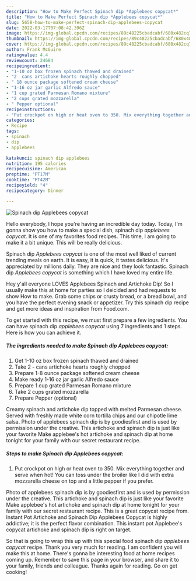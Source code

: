 ```yaml
---
description: "How to Make Perfect Spinach dip *Applebees copycat*"
title: "How to Make Perfect Spinach dip *Applebees copycat*"
slug: 5658-how-to-make-perfect-spinach-dip-applebees-copycat
date: 2022-03-17T07:08:42.396Z
image: https://img-global.cpcdn.com/recipes/89c48225cbadcabf/680x482cq70/spinach-dip-applebees-copycat-recipe-main-photo.jpg
thumbnail: https://img-global.cpcdn.com/recipes/89c48225cbadcabf/680x482cq70/spinach-dip-applebees-copycat-recipe-main-photo.jpg
cover: https://img-global.cpcdn.com/recipes/89c48225cbadcabf/680x482cq70/spinach-dip-applebees-copycat-recipe-main-photo.jpg
author: Frank McGuire
ratingvalue: 4.4
reviewcount: 24684
recipeingredient:
- "1-10 oz box frozen spinach thawed and drained"
- "2  cans artichoke hearts roughly chopped"
- " 18 ounce package softened cream cheese"
- "1-16 oz jar garlic Alfredo sauce"
- "1 cup grated Parmesan Romano mixture"
- "2 cups grated mozzarella"
- " Pepper optional"
recipeinstructions:
- "Put crockpot on high or heat oven to 350. Mix everything together and serve when hot! You can toss under the broiler like I did with extra mozzarella cheese on top and a little pepper if you prefer."
categories:
- Recipe
tags:
- spinach
- dip
- applebees

katakunci: spinach dip applebees 
nutrition: 195 calories
recipecuisine: American
preptime: "PT17M"
cooktime: "PT42M"
recipeyield: "4"
recipecategory: Dinner

---
```



![Spinach dip *Applebees copycat*](https://img-global.cpcdn.com/recipes/89c48225cbadcabf/680x482cq70/spinach-dip-applebees-copycat-recipe-main-photo.jpg)

Hello everybody, I hope you're having an incredible day today. Today, I'm gonna show you how to make a special dish, spinach dip *applebees copycat*. It is one of my favorites food recipes. This time, I am going to make it a bit unique. This will be really delicious.

Spinach dip *Applebees copycat* is one of the most well liked of current trending meals on earth. It is easy, it is quick, it tastes delicious. It's appreciated by millions daily. They are nice and they look fantastic. Spinach dip *Applebees copycat* is something which I have loved my entire life.

Hey y&#39;all everyone LOVES Applebees Spinach and Artichoke Dip! So I usually make this at home for parties so I deicided and had requests to show How to make. Grab some chips or crusty bread, or a bread bowl, and you have the perfect evening snack or appetizer. Try this spinach dip recipe and get more ideas and inspiration from Food.com.


To get started with this recipe, we must first prepare a few ingredients. You can have spinach dip *applebees copycat* using 7 ingredients and 1 steps. Here is how you can achieve it.

<!--inarticleads1-->

##### The ingredients needed to make Spinach dip *Applebees copycat*:

1. Get 1-10 oz box frozen spinach thawed and drained
1. Take 2 - cans artichoke hearts roughly chopped
1. Prepare  1-8 ounce package softened cream cheese
1. Make ready 1-16 oz jar garlic Alfredo sauce
1. Prepare 1 cup grated Parmesan Romano mixture
1. Take 2 cups grated mozzarella
1. Prepare  Pepper (optional)


Creamy spinach and artichoke dip topped with melted Parmesan cheese. Served with freshly made white corn tortilla chips and our chipotle lime salsa. Photo of applebees spinach dip is by goodiesfirst and is used by permission under the creative. This artichoke and spinach dip is just like your favorite Make applebee&#39;s hot artichoke and spinach dip at home tonight for your family with our secret restaurant recipe. 

<!--inarticleads2-->

##### Steps to make Spinach dip *Applebees copycat*:

1. Put crockpot on high or heat oven to 350. Mix everything together and serve when hot! You can toss under the broiler like I did with extra mozzarella cheese on top and a little pepper if you prefer.


Photo of applebees spinach dip is by goodiesfirst and is used by permission under the creative. This artichoke and spinach dip is just like your favorite Make applebee&#39;s hot artichoke and spinach dip at home tonight for your family with our secret restaurant recipe. This is a great copycat recipe from. Instant Pot Artichoke and Spinach Dip Applebees Copycat is highly addictive; it is the perfect flavor combination. This instant pot Applebee&#39;s copycat artichoke and spinach dip is right on target. 

So that is going to wrap this up with this special food spinach dip *applebees copycat* recipe. Thank you very much for reading. I am confident you will make this at home. There's gonna be interesting food at home recipes coming up. Remember to save this page in your browser, and share it to your family, friends and colleague. Thanks again for reading. Go on get cooking!
